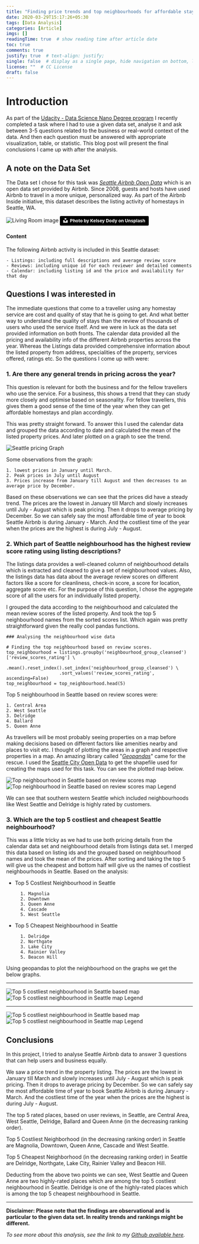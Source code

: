 ```yaml
---
title: "Finding price trends and top neighbourhoods for affordable stays using Seattle Airbnb data"
date: 2020-03-29T15:17:26+05:30
tags: [Data Analysis]
categories: [Article]
imgs: []
readingTime: true  # show reading time after article date
toc: true
comments: true
justify: true  # text-align: justify;
single: false  # display as a single page, hide navigation on bottom, like as about page.
license: ""  # CC License
draft: false
---
```


# Introduction

As part of the [Udacity - Data Science Nano Degree program](https://www.udacity.com/course/data-scientist-nanodegree--nd025) I recently completed a task where I had to use a given data set, analyse it and ask between 3-5 questions related to the business or real-world context of the data. And then each question must be answered with appropriate visualization, table, or statistic. This blog post will present the final conclusions I came up with after the analysis. 

## A note on the Data Set
The Data set I chose for this task was [_Seattle Airbnb Open Data_](https://www.kaggle.com/airbnb/seattle/data) which is an open data set provided by Airbnb. Since 2008, guests and hosts have used Airbnb to travel in a more unique, personalized way. As part of the Airbnb Inside initiative, this dataset describes the listing activity of homestays in Seattle, WA. 

![Living Room image](/images/SeattleAirBnB/kelsey-dody-mt2QzllH814-unsplash.jpg) 
<a style="background-color:black;color:white;text-decoration:none;padding:4px 6px;font-family:-apple-system, BlinkMacSystemFont, &quot;San Francisco&quot;, &quot;Helvetica Neue&quot;, Helvetica, Ubuntu, Roboto, Noto, &quot;Segoe UI&quot;, Arial, sans-serif;font-size:12px;font-weight:bold;line-height:1.2;display:inline-block;border-radius:3px" href="https://unsplash.com/@kelseydody?utm_medium=referral&amp;utm_campaign=photographer-credit&amp;utm_content=creditBadge" target="_blank" rel="noopener noreferrer" title="Download free do whatever you want high-resolution photos from Kelsey Dody"><span style="display:inline-block;padding:2px 3px"><svg xmlns="http://www.w3.org/2000/svg" style="height:12px;width:auto;position:relative;vertical-align:middle;top:-2px;fill:white" viewBox="0 0 32 32"><path d="M10 9V0h12v9H10zm12 5h10v18H0V14h10v9h12v-9z"></path></svg></span><span style="display:inline-block;padding:2px 3px">Photo by Kelsey Dody on Unsplash</span></a>

#### Content
The following Airbnb activity is included in this Seattle dataset:

    - Listings: including full descriptions and average review score
    - Reviews: including unique id for each reviewer and detailed comments
    - Calendar: including listing id and the price and availability for that day

## Questions I was interested in 
The immediate questions that come to a traveller using any homestay service are cost and quality of stay that he is going to get. And what better way to understand the quality of stays than the review of thousands of users who used the service itself. And we were in luck as the data set provided information on both fronts. The calendar data provided all the pricing and availability info of the different Airbnb properties across the year. Whereas the Listings data provided comprehensive information about the listed property from address, specialities of the property, services offered, ratings etc. So the questions I come up with were:
    
### 1. Are there any general trends in pricing across the year?
This question is relevant for both the business and for the fellow travellers who use the service. For a business, this shows a trend that they can study more closely and optimise based on seasonality. For fellow travellers, this gives them a good sense of the time of the year when they can get affordable homestays and plan accordingly. 

This was pretty straight forward. To answer this I used the calendar data and grouped the data according to date and calculated the mean of the listed property prices. And later plotted on a graph to see the trend. 

![Seattle pricing Graph](/images/SeattleAirBnB/pricing-graph.png)

Some observations from the graph:

    1. lowest prices in January until March.
    2. Peak prices in July until August
    3. Prices increase from January till August and then decreases to an average price by December.

Based on these observations we can see that the prices did have a steady trend. The prices are the lowest in January till March and slowly increases until July - August which is peak pricing. Then it drops to average pricing by December. So we can safely say the most affordable time of year to book Seattle Airbnb is during January - March. And the costliest time of the year when the prices are the highest is during July - August.

### 2. Which part of Seattle neighbourhood has the highest review score rating using listing descriptions?

The listings data provides a well-cleaned column of neighbourhood details which is extracted and cleaned to give a set of neighbourhood values. Also, the listings data has data about the average review scores on different factors like a score for cleanliness, check-in score, a score for location, aggregate score etc. For the purpose of this question, I chose the aggregate score of all the users for an individually listed property.

I grouped the data according to the neighbourhood and calculated the mean review scores of the listed property. And took the top 5 neighbourhood names from the sorted scores list. Which again was pretty straightforward given the really cool pandas functions.

```python3
### Analysing the neighbourhood wise data

# Finding the top neighbourhood based on review scores.
top_neighbourhood = listings.groupby('neighbourhood_group_cleansed')['review_scores_rating'] \
                    .mean().reset_index().set_index('neighbourhood_group_cleansed') \
                    .sort_values('review_scores_rating', ascending=False)
top_neighbourhood = top_neighbourhood.head(5)

```

Top 5 neighbourhood in Seattle based on review scores were:

    1. Central Area
    2. West Seattle
    3. Delridge
    4. Ballard
    5. Queen Anne

As travellers will be most probably seeing properties on a map before making decisions based on different factors like amenities nearby and places to visit etc. I thought of plotting the areas in a graph and respective properties in a map. An amazing library called "[_Geopandas_](https://geopandas.org/)" came for the rescue. I used the [Seattle City Open Data](https://data-seattlecitygis.opendata.arcgis.com/datasets/seattle-streets) to get the shapefile used for creating the maps used for this task. You can see the plotted map below.

![Top neighbourhood in Seattle based on review scores map](/images/SeattleAirBnB/top-neighbourhood.png)
![Top neighbourhood in Seattle based on review scores map Legend](/images/SeattleAirBnB/top-neighborhood-legend.png)

We can see that southern western Seattle which included neighbourhoods like West Seattle and Delridge is highly rated by customers.

### 3. Which are the top 5 costliest and cheapest Seattle neighbourhood?

This was a little tricky as we had to use both pricing details from the calendar data set and neighbourhood details from listings data set. I merged this data based on listing ids and the grouped based on neighbourhood names and took the mean of the prices. After sorting and taking the top 5 will give us the cheapest and bottom half will give us the names of costliest neighbourhoods in Seattle. Based on the analysis:

- Top 5 Costliest Neighbourhood in Seattle

        1. Magnolia
        2. Downtown
        3. Queen Anne
        4. Cascade
        5. West Seattle

- Top 5 Cheapest Neighbourhood in Seattle

        1. Delridge
        2. Northgate
        3. Lake City
        4. Rainier Valley
        5. Beacon Hill

Using geopandas to plot the neighbourhood on the graphs we get the below graphs.

-----------------------------
![Top 5 costliest neighbourhood in Seattle based map](/images/SeattleAirBnB/cheapest-neighbourhood.png)
![Top 5 costliest neighbourhood in Seattle map Legend](/images/SeattleAirBnB/cheapest-neighborhood-legend.png)

-----------------------------

![Top 5 costliest neighbourhood in Seattle based map](/images/SeattleAirBnB/top-neighbourhood.png)
![Top 5 costliest neighbourhood in Seattle map Legend](/images/SeattleAirBnB/costliest-neighborhood-legend.png)

## Conclusions

In this project, I tried to analyse Seattle Airbnb data to answer 3 questions that can help users and business equally. 

We saw a price trend in the property listing. The prices are the lowest in January till March and slowly increases until July - August which is peak pricing. Then it drops to average pricing by December. So we can safely say the most affordable time of year to book Seattle Airbnb is during January - March. And the costliest time of the year when the prices are the highest is during July - August. 

The top 5 rated places, based on user reviews, in Seattle, are Central Area, West Seattle, Delridge, Ballard and Queen Anne (in the decreasing ranking order).

Top 5 Costliest Neighborhood (in the decreasing ranking order) in Seattle are Magnolia, Downtown, Queen Anne, Cascade and West Seattle.

Top 5 Cheapest Neighborhood (in the decreasing ranking order) in Seattle are Delridge, Northgate, Lake City, Rainier Valley and Beacon Hill. 

Deducting from the above two points we can see, West Seattle and Queen Anne are two highly-rated places which are among the top 5 costliest neighbourhood in Seattle. Delridge is one of the highly-rated places which is among the top 5 cheapest neighbourhood in Seattle.

-----------------------------

**Disclaimer: Please note that the findings are observational and is particular to the given data set. In reality trends and rankings might be different.** 

_To see more about this analysis, see the link to my [Github available here](https://github.com/vasthav/Seattle_AirBNB_data_analysis)._